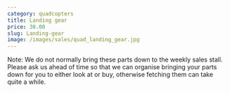 ```yaml
---
category: quadcopters
title: Landing gear
price: 30.00
slug: Landing-gear
image: /images/sales/quad_landing_gear.jpg
---
```

Note: We do not normally bring these parts down to the weekly sales stall. Please ask us ahead of time so that we can organise bringing your parts down for you to either look at or buy, otherwise fetching them can take quite a while.
